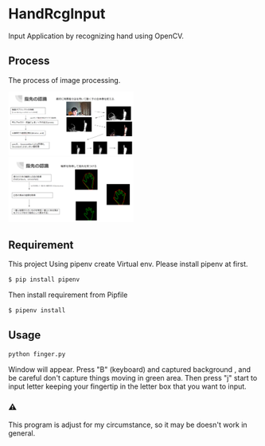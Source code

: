 # HandRcgInput

Input Application by recognizing hand using OpenCV.

## Process

The process of image processing.

<img src="https://github.com/to-jiki/HandRcgInput/blob/main/img/process1.png" height="50%" width = "50%" >

<img src="https://github.com/to-jiki/HandRcgInput/blob/main/img/process2.png" height="50%" width = "50%" >


## Requirement

This project Using pipenv create Virtual env. Please install pipenv at first.

```bash
$ pip install pipenv
```

Then install requirement from Pipfile

```bash
$ pipenv install
```

## Usage

```bash
python finger.py
```

Window will appear.
Press "B" (keyboard) and captured background , and be careful don't capture things moving in green area.
Then press "j" start to input letter keeping your fingertip in the letter box that you want to input.

### ⚠️

This program is adjust for my circumstance, so it may be doesn't work in general.
